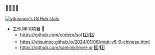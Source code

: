 ### 👋👋👋👋

[![vitusmoc's GitHub stats](https://github-readme-stats.vercel.app/api?username=vitsumoc)](https://github.com/anuraghazra/github-readme-stats)

- 工作/学习项目 📝
  - https://github.com/codepr/sol 7️⃣/7️⃣
  - https://vitsumoc.github.io/2024/01/06/mqtt-v5-0-chinese.html
  - https://github.com/saminiir/level-ip 0️⃣/5️⃣